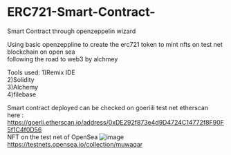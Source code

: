 # ERC721-Smart-Contract-
Smart Contract through openzeppelin wizard 

Using basic openzeppline to create the erc721 token to mint nfts on test net blockchain on open sea <br>
following the road to web3 by alchmey<br>

Tools used:
1)Remix IDE<br>
2)Solidity<br>
3)Alchemy<br>
4)filebase<br>

Smart contract deployed can be checked on goeriili test net etherscan <br>
here : https://goerli.etherscan.io/address/0xDE292f873e4d9D4724C14772f8F90F5f1C4f0D56<br>
NFT on the test net of OpenSea
![image](https://user-images.githubusercontent.com/57596726/187316219-ae5a4d68-e6d2-4a49-8af8-8bd01fbf9a00.png)
https://testnets.opensea.io/collection/muwaqar
